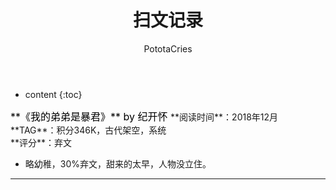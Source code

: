 ﻿---
layout: post
title:  "扫文记录"
categories: Reading
tags: 小说
author: PototaCries
---

* content
{:toc}



<font color="BLACK" size=3 >
**《我的弟弟是暴君》** by 纪开怀 
</font>
**阅读时间**：2018年12月<br />
**TAG**：积分346K，古代架空，系统<br />
**评分**：弃文

- 略幼稚，30%弃文，甜来的太早，人物没立住。 ​​​​




------------
